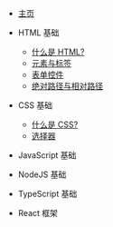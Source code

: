 * [主页](/ "Webdev 教程主页")

* HTML 基础
    * [什么是 HTML?](/html-tutorial/1.md)
    * [元素与标签](/html-tutorial/2.md)
    * [表单控件](/html-tutorial/3.md)
    * [绝对路径与相对路径](/html-tutorial/4.md)

* CSS 基础
    * [什么是 CSS?](/css-tutorial/1.md)
    * [选择器](/css-tutorial/2.md)

* JavaScript 基础

* NodeJS 基础

* TypeScript 基础

* React 框架

